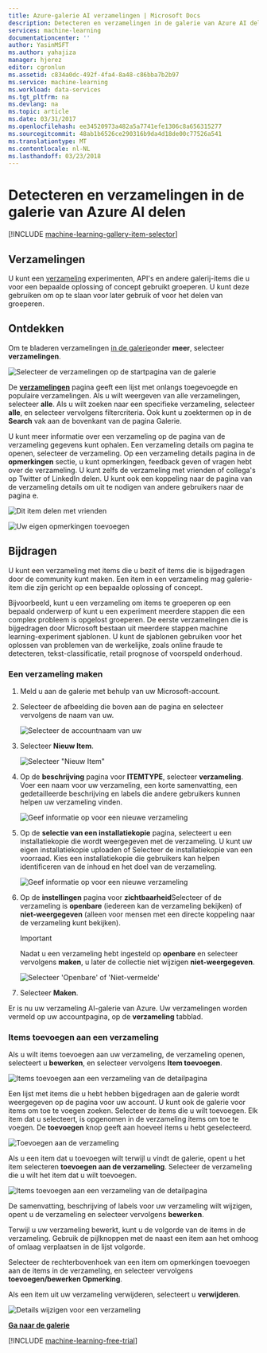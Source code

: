 ```yaml
---
title: Azure-galerie AI verzamelingen | Microsoft Docs
description: Detecteren en verzamelingen in de galerie van Azure AI delen.
services: machine-learning
documentationcenter: ''
author: YasinMSFT
ms.author: yahajiza
manager: hjerez
editor: cgronlun
ms.assetid: c834a0dc-492f-4fa4-8a48-c86bba7b2b97
ms.service: machine-learning
ms.workload: data-services
ms.tgt_pltfrm: na
ms.devlang: na
ms.topic: article
ms.date: 03/31/2017
ms.openlocfilehash: ee34520973a482a5a7741efe1306c8a656315277
ms.sourcegitcommit: 48ab1b6526ce290316b9da4d18de00c77526a541
ms.translationtype: MT
ms.contentlocale: nl-NL
ms.lasthandoff: 03/23/2018
---
```

# <a name="discover-and-share-collections-in-azure-ai-gallery"></a>Detecteren en verzamelingen in de galerie van Azure AI delen
[!INCLUDE [machine-learning-gallery-item-selector](../../../includes/machine-learning-gallery-item-selector.md)]

## <a name="collections"></a>Verzamelingen
U kunt een [verzameling](https://gallery.cortanaintelligence.com/collections) experimenten, API's en andere galerij-items die u voor een bepaalde oplossing of concept gebruikt groeperen. U kunt deze gebruiken om op te slaan voor later gebruik of voor het delen van groeperen.

## <a name="discover"></a>Ontdekken
Om te bladeren verzamelingen [in de galerie](http://gallery.cortanaintelligence.com)onder **meer**, selecteer **verzamelingen**.

![Selecteer de verzamelingen op de startpagina van de galerie](./media/gallery-collections/select-collections-in-gallery.png)

De **[verzamelingen](https://gallery.cortanaintelligence.com/collections)** pagina geeft een lijst met onlangs toegevoegde en populaire verzamelingen. Als u wilt weergeven van alle verzamelingen, selecteer **alle**. Als u wilt zoeken naar een specifieke verzameling, selecteer **alle**, en selecteer vervolgens filtercriteria. Ook kunt u zoektermen op in de **Search** vak aan de bovenkant van de pagina Galerie.

U kunt meer informatie over een verzameling op de pagina van de verzameling gegevens kunt ophalen. Een verzameling details om pagina te openen, selecteer de verzameling. Op een verzameling details pagina in de **opmerkingen** sectie, u kunt opmerkingen, feedback geven of vragen hebt over de verzameling. U kunt zelfs de verzameling met vrienden of collega's op Twitter of LinkedIn delen. U kunt ook een koppeling naar de pagina van de verzameling details om uit te nodigen van andere gebruikers naar de pagina e.

![Dit item delen met vrienden](./media/gallery-how-to-use-contribute-publish/share-links.png)

![Uw eigen opmerkingen toevoegen](./media/gallery-how-to-use-contribute-publish/comments.png)

## <a name="contribute"></a>Bijdragen
U kunt een verzameling met items die u bezit of items die is bijgedragen door de community kunt maken. Een item in een verzameling mag galerie-item die zijn gericht op een bepaalde oplossing of concept.

Bijvoorbeeld, kunt u een verzameling om items te groeperen op een bepaald onderwerp of kunt u een experiment meerdere stappen die een complex probleem is opgelost groeperen. De eerste verzamelingen die is bijgedragen door Microsoft bestaan uit meerdere stappen machine learning-experiment sjablonen. U kunt de sjablonen gebruiken voor het oplossen van problemen van de werkelijke, zoals online fraude te detecteren, tekst-classificatie, retail prognose of voorspeld onderhoud.

### <a name="create-a-collection"></a>Een verzameling maken

1. Meld u aan de galerie met behulp van uw Microsoft-account.

2.  Selecteer de afbeelding die boven aan de pagina en selecteer vervolgens de naam van uw.
  
    ![Selecteer de accountnaam van uw](./media/gallery-collections/click-account-name.png)

3. Selecteer **Nieuw Item**.
   
    ![Selecteer "Nieuw Item"](./media/gallery-collections/click-new-item.png)
4. Op de **beschrijving** pagina voor **ITEMTYPE**, selecteer **verzameling**. Voer een naam voor uw verzameling, een korte samenvatting, een gedetailleerde beschrijving en labels die andere gebruikers kunnen helpen uw verzameling vinden.
   
    ![Geef informatie op voor een nieuwe verzameling](./media/gallery-collections/create-collection-page-1.png)
5. Op de **selectie van een installatiekopie** pagina, selecteert u een installatiekopie die wordt weergegeven met de verzameling. U kunt uw eigen installatiekopie uploaden of Selecteer de installatiekopie van een voorraad. Kies een installatiekopie die gebruikers kan helpen identificeren van de inhoud en het doel van de verzameling.
   
    ![Geef informatie op voor een nieuwe verzameling](./media/gallery-collections/create-collection-page-2.png)
6. Op de **instellingen** pagina voor **zichtbaarheid**Selecteer of de verzameling is **openbare** (iedereen kan de verzameling bekijken) of **niet-weergegeven** (alleen voor mensen met een directe koppeling naar de verzameling kunt bekijken).
   
   > [!IMPORTANT]
   > Nadat u een verzameling hebt ingesteld op **openbare** en selecteer vervolgens **maken**, u later de collectie niet wijzigen **niet-weergegeven**.
   > 
   > 
   
    ![Selecteer 'Openbare' of 'Niet-vermelde'](./media/gallery-collections/create-collection-page-3.png)
7. Selecteer **Maken**.

Er is nu uw verzameling AI-galerie van Azure. Uw verzamelingen worden vermeld op uw accountpagina, op de **verzameling** tabblad.

### <a name="add-items-to-a-collection"></a>Items toevoegen aan een verzameling
Als u wilt items toevoegen aan uw verzameling, de verzameling openen, selecteert u **bewerken**, en selecteer vervolgens **Item toevoegen**.

![Items toevoegen aan een verzameling van de detailpagina](./media/gallery-collections/add-to-collection-from-details-page.png)

Een lijst met items die u hebt hebben bijgedragen aan de galerie wordt weergegeven op de pagina voor uw account. U kunt ook de galerie voor items om toe te voegen zoeken. Selecteer de items die u wilt toevoegen. Elk item dat u selecteert, is opgenomen in de verzameling items om toe te voegen. De **toevoegen** knop geeft aan hoeveel items u hebt geselecteerd.

![Toevoegen aan de verzameling](./media/gallery-collections/add-to-collection.png)

Als u een item dat u toevoegen wilt terwijl u vindt de galerie, opent u het item selecteren **toevoegen aan de verzameling**. Selecteer de verzameling die u wilt het item dat u wilt toevoegen.

![Items toevoegen aan een verzameling van de detailpagina](./media/gallery-collections/add-to-collection-from-item-details.png)

De samenvatting, beschrijving of labels voor uw verzameling wilt wijzigen, opent u de verzameling en selecteer vervolgens **bewerken**. 

Terwijl u uw verzameling bewerkt, kunt u de volgorde van de items in de verzameling. Gebruik de pijlknoppen met de naast een item aan het omhoog of omlaag verplaatsen in de lijst volgorde. 

Selecteer de rechterbovenhoek van een item om opmerkingen toevoegen aan de items in de verzameling, en selecteer vervolgens **toevoegen/bewerken Opmerking**. 

Als een item uit uw verzameling verwijderen, selecteert u **verwijderen**.

![Details wijzigen voor een verzameling](./media/gallery-collections/change-collection-details.png)

**[Ga naar de galerie](http://gallery.cortanaintelligence.com)**

[!INCLUDE [machine-learning-free-trial](../../../includes/machine-learning-free-trial.md)]
